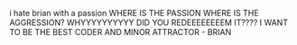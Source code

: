 i hate brian with a passion
WHERE IS THE PASSION WHERE IS THE AGGRESSION?
WHYYYYYYYYYY DID YOU REDEEEEEEEEM IT????
I WANT TO BE THE BEST CODER AND MINOR ATTRACTOR - BRIAN

